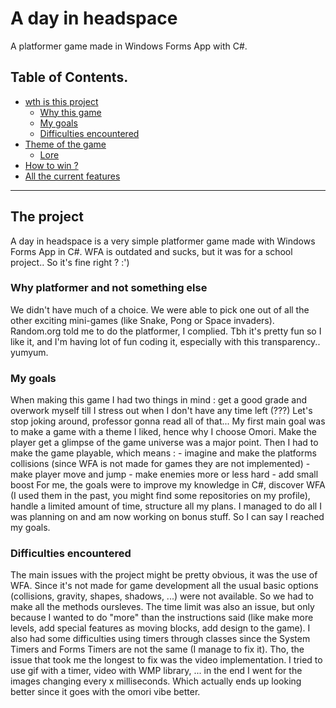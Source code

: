 # A day in headspace
A platformer game made in Windows Forms App with C#.

## Table of Contents.
- [wth is this project](#the-project)
  - [Why this game](#why-platformer-and-not-something-else)
  - [My goals](#my-goals)
  - [Difficulties encountered](#difficulties-encountered)
- [Theme of the game](#theme)
  - [Lore](#lore)
- [How to win ?](#gameplay)
- [All the current features](#features)

------

## The project
A day in headspace is a very simple platformer game made with Windows Forms App in C#.
WFA is outdated and sucks, but it was for a school project.. So it's fine right ? :') 

### Why platformer and not something else
We didn't have much of a choice. We were able to pick one out of all the other exciting mini-games (like Snake, Pong or Space invaders). Random.org told me to do the platformer, I complied.
Tbh it's pretty fun so I like it, and I'm having lot of fun coding it, especially with this transparency.. yumyum.

### My goals
When making this game I had two things in mind : get a good grade and overwork myself till I stress out when I don't have any time left (???)
Let's stop joking around, professor gonna read all of that...
My first main goal was to make a game with a theme I liked, hence why I choose Omori. Make the player get a glimpse of the game universe was a major point. Then I had to make the game playable, which means :
    - imagine and make the platforms collisions (since WFA is not made for games they are not implemented)
    - make player move and jump
    - make enemies more or less hard
    - add small boost
For me, the goals were to improve my knowledge in C#, discover WFA (I used them in the past, you might find some repositories on my profile), handle a limited amount of time, structure all my plans. I managed to do all I was planning on and am now working on bonus stuff. So I can say I reached my goals.

### Difficulties encountered
The main issues with the project might be pretty obvious, it was the use of WFA. Since it's not made for game development all the usual basic options (collisions, gravity, shapes, shadows, ...) were not available. So we had to make all the methods oursleves.
The time limit was also an issue, but only because I wanted to do "more" than the instructions said (like make more levels, add special features as moving blocks, add design to the game).
I also had some difficulties using timers through classes since the System Timers and Forms Timers are not the same (I manage to fix it).
Tho, the issue that took me the longest to fix was the video implementation. I tried to use gif with a timer, video with WMP library, ... in the end I went for the images changing every x milliseconds. Which actually ends up looking better since it goes with the omori vibe better.

